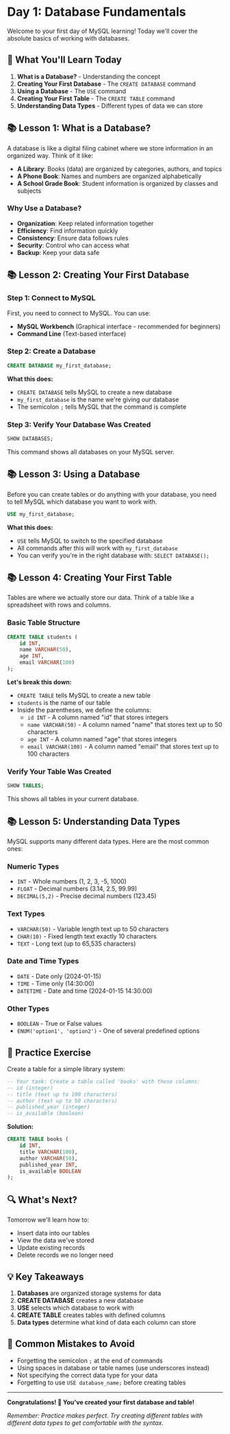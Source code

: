 # Day 1: Database Fundamentals

Welcome to your first day of MySQL learning! Today we'll cover the absolute basics of working with databases.

## 🎯 What You'll Learn Today

1. **What is a Database?** - Understanding the concept
2. **Creating Your First Database** - The `CREATE DATABASE` command
3. **Using a Database** - The `USE` command
4. **Creating Your First Table** - The `CREATE TABLE` command
5. **Understanding Data Types** - Different types of data we can store

## 📚 Lesson 1: What is a Database?

A database is like a digital filing cabinet where we store information in an organized way. Think of it like:

- **A Library**: Books (data) are organized by categories, authors, and topics
- **A Phone Book**: Names and numbers are organized alphabetically
- **A School Grade Book**: Student information is organized by classes and subjects

### Why Use a Database?

- **Organization**: Keep related information together
- **Efficiency**: Find information quickly
- **Consistency**: Ensure data follows rules
- **Security**: Control who can access what
- **Backup**: Keep your data safe

## 📚 Lesson 2: Creating Your First Database

### Step 1: Connect to MySQL

First, you need to connect to MySQL. You can use:
- **MySQL Workbench** (Graphical interface - recommended for beginners)
- **Command Line** (Text-based interface)

### Step 2: Create a Database

```sql
CREATE DATABASE my_first_database;
```

**What this does:**
- `CREATE DATABASE` tells MySQL to create a new database
- `my_first_database` is the name we're giving our database
- The semicolon `;` tells MySQL that the command is complete

### Step 3: Verify Your Database Was Created

```sql
SHOW DATABASES;
```

This command shows all databases on your MySQL server.

## 📚 Lesson 3: Using a Database

Before you can create tables or do anything with your database, you need to tell MySQL which database you want to work with.

```sql
USE my_first_database;
```

**What this does:**
- `USE` tells MySQL to switch to the specified database
- All commands after this will work with `my_first_database`
- You can verify you're in the right database with: `SELECT DATABASE();`

## 📚 Lesson 4: Creating Your First Table

Tables are where we actually store our data. Think of a table like a spreadsheet with rows and columns.

### Basic Table Structure

```sql
CREATE TABLE students (
    id INT,
    name VARCHAR(50),
    age INT,
    email VARCHAR(100)
);
```

**Let's break this down:**
- `CREATE TABLE` tells MySQL to create a new table
- `students` is the name of our table
- Inside the parentheses, we define the columns:
  - `id INT` - A column named "id" that stores integers
  - `name VARCHAR(50)` - A column named "name" that stores text up to 50 characters
  - `age INT` - A column named "age" that stores integers
  - `email VARCHAR(100)` - A column named "email" that stores text up to 100 characters

### Verify Your Table Was Created

```sql
SHOW TABLES;
```

This shows all tables in your current database.

## 📚 Lesson 5: Understanding Data Types

MySQL supports many different data types. Here are the most common ones:

### Numeric Types
- `INT` - Whole numbers (1, 2, 3, -5, 1000)
- `FLOAT` - Decimal numbers (3.14, 2.5, 99.99)
- `DECIMAL(5,2)` - Precise decimal numbers (123.45)

### Text Types
- `VARCHAR(50)` - Variable length text up to 50 characters
- `CHAR(10)` - Fixed length text exactly 10 characters
- `TEXT` - Long text (up to 65,535 characters)

### Date and Time Types
- `DATE` - Date only (2024-01-15)
- `TIME` - Time only (14:30:00)
- `DATETIME` - Date and time (2024-01-15 14:30:00)

### Other Types
- `BOOLEAN` - True or False values
- `ENUM('option1', 'option2')` - One of several predefined options

## 🎯 Practice Exercise

Create a table for a simple library system:

```sql
-- Your task: Create a table called 'books' with these columns:
-- id (integer)
-- title (text up to 100 characters)
-- author (text up to 50 characters)
-- published_year (integer)
-- is_available (boolean)
```

**Solution:**
```sql
CREATE TABLE books (
    id INT,
    title VARCHAR(100),
    author VARCHAR(50),
    published_year INT,
    is_available BOOLEAN
);
```

## 🔍 What's Next?

Tomorrow we'll learn how to:
- Insert data into our tables
- View the data we've stored
- Update existing records
- Delete records we no longer need

## 💡 Key Takeaways

1. **Databases** are organized storage systems for data
2. **CREATE DATABASE** creates a new database
3. **USE** selects which database to work with
4. **CREATE TABLE** creates tables with defined columns
5. **Data types** determine what kind of data each column can store

## 🚨 Common Mistakes to Avoid

- Forgetting the semicolon `;` at the end of commands
- Using spaces in database or table names (use underscores instead)
- Not specifying the correct data type for your data
- Forgetting to use `USE database_name;` before creating tables

---

**Congratulations! 🎉 You've created your first database and table!**

*Remember: Practice makes perfect. Try creating different tables with different data types to get comfortable with the syntax.*
